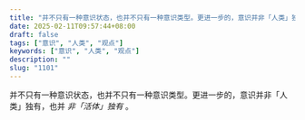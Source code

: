 ```yaml
---
title: "并不只有一种意识状态，也并不只有一种意识类型。更进一步的，意识并非「人类」独有，也并非「活体」独有。"
date: 2025-02-11T09:57:44+08:00
draft: false
tags: ["意识", "人类", "观点"]
keywords: ["意识", "人类", "观点"]
description: ""
slug: "1101"
---
```


并不只有一种意识状态，也并不只有一种意识类型。更进一步的，意识并非「人类」独有，也并 *非「活体」独有* 。